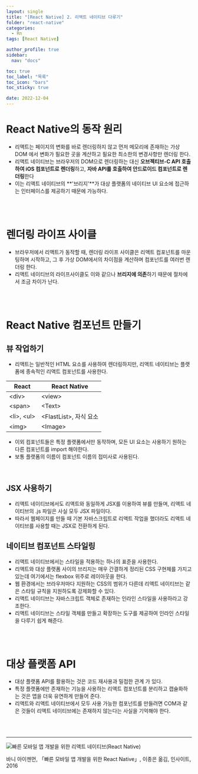 ```yaml
---
layout: single
title: "[React Native] 2. 리액트 네이티브 다루기"
folder: "react-native"
categories:
  - Rn
tags: [React Native]

author_profile: true
sidebar:
  nav: "docs"

toc: true
toc_label: "목록"
toc_icon: "bars"
toc_sticky: true

date: 2022-12-04
---
```


# React Native의 동작 원리

- 리액트는 페이지의 변화를 바로 렌더링하지 않고 먼저 메모리에 존재하는 가상 DOM 에서 변화가 필요한 곳을 계산하고 필요한 최소한의 변경사항만 렌더링 한다.
- 리액트 네이티브는 브라우저의 DOM으로 렌더링하는 대신 **오브젝티브-C API 호출하여 iOS 컴포넌트로 렌더링**하고, **자바 API를 호출하여 안드로이드 컴포넌트로 렌더링**한다
- 이는 리액트 네이티브의 **'브리지'**가 대상 플랫폼의 네이티브 UI 요소에 접근하는 인터페이스를 제공하기 때문에 가능하다.

<br /><br />

# 렌더링 라이프 사이클

- 브라우저에서 리액트가 동작할 때, 렌더링 라이프 사이클은 리액트 컴포넌트를 마운팅하며 시작하고, 그 후 가상 DOM에서의 차이점을 계산하며 컴포넌트를 여러번 렌더링 한다.
- 리액트 네이티브의 라이프사이클도 이와 같으나 **브리지에 의존**하기 때문에 절차에서 조금 차이가 난다.

<br /><br />

# React Native 컴포넌트 만들기

## 뷰 작업하기

- 리액트는 일반적인 HTML 요소를 사용하여 렌더링하지만, 리액트 네이티브는 플랫폼에 종속적인 리액트 컴포넌트를 사용한다.

| React        | React Native            |
| ------------ | ----------------------- |
| \<div>       | \<view>                 |
| \<span>      | \<Text>                 |
| \<li>, \<ul> | \<FlastList>, 자식 요소 |
| \<img>       | \<Image>                |

- 이외 컴포넌트들은 특정 플랫폼에서만 동작하며, 모든 UI 요소는 사용하기 원하는 다른 컴포넌트를 import 해야한다.
- 보통 플랫폼의 이름이 컴포넌트 이름의 접미사로 사용된다.

<br />

## JSX 사용하기

- 리액트 네이티브에서도 리액트와 동일하게 JSX를 이용하여 뷰를 만들며, 리액트 네이티브의 .js 파일은 사실 모두 JSX 파일이다.
- 따라서 웹페이지를 만들 때 기본 자바스크립트로 리액트 작업을 했더라도 리액트 네이티브를 사용할 때는 JSX로 전환하게 된다.
  <br />

## 네이티브 컴포넌트 스타일링

- 리액트 네이티브에서는 스타일을 적용하는 하나의 표준을 사용한다.
- 리액트와 대상 플랫폼 사이의 브리지는 매우 간결하게 정리된 CSS 구현체를 가지고 있는데 여기에서는 flexbox 위주로 레이아웃을 한다.
- 웹 환경에서는 브라우저마다 지원하는 CSS의 범위가 다른데 리액트 네이티브는 같은 스타일 규칙을 지원하도록 강제화할 수 있다.
- 리액트 네이티브는 자바스크립트 객체로 존재하는 인라인 스타일을 사용하라고 강조한다.
- 리액트 네이티브는 스타일 객체를 만들고 확장하는 도구를 제공하여 인라인 스타일을 다루기 쉽게 해준다.

<br /><br />

# 대상 플랫폼 API

- 대상 플랫폼 API를 활용하는 것은 코드 재사용과 밀접한 관계 가 있다.
- 특정 플랫폼에만 존재하는 기능을 사용하는 리액트 컴포넌트를 분리하고 캡슐화하는 것은 앱을 더욱 유연하게 만들어 준다.
- 리액트와 리액트 네이티브에서 모두 사용 가능한 컴포넌트를 만들려면 COM과 같은 것들이 리액트 네이티브에는 존재하지 않는다는 사실을 기억해야 한다.

<br/>  
<br/>

---

![빠른 모바일 앱 개발을 위한 리액트 네이티브(React Native)](https://shopping-phinf.pstatic.net/main_3243613/32436133726.20220527062949.jpg?type=w300)

바니 아이젠먼, 「빠른 모바일 앱 개발을 위한 React Native」, 이종은 옮김, 인사이트, 2016

